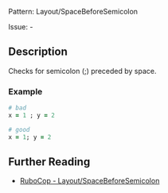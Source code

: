 Pattern: Layout/SpaceBeforeSemicolon

Issue: -

## Description

Checks for semicolon (;) preceded by space.

### Example

```ruby
# bad
x = 1 ; y = 2

# good
x = 1; y = 2
```

## Further Reading

* [RuboCop - Layout/SpaceBeforeSemicolon](https://rubocop.readthedocs.io/en/latest/cops_layout/#layoutspacebeforesemicolon)
